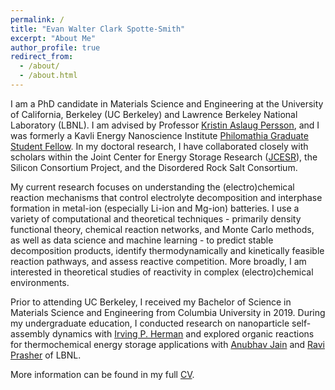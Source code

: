 ```yaml
---
permalink: /
title: "Evan Walter Clark Spotte-Smith"
excerpt: "About Me"
author_profile: true
redirect_from: 
  - /about/
  - /about.html
---
```


I am a PhD candidate in Materials Science and Engineering at the University of California, Berkeley (UC Berkeley)
and Lawrence Berkeley National Laboratory (LBNL). I am advised by Professor [Kristin Aslaug Persson](https://perssongroup.lbl.gov),
and I was formerly a Kavli Energy Nanoscience Institute [Philomathia Graduate Student Fellow](https://kavli.berkeley.edu/evan-walter-clark-spotte-smith).
In my doctoral research, I have collaborated closely with scholars within the Joint Center for Energy Storage 
Research ([JCESR](https://www.jcesr.org/)), the Silicon Consortium Project, and the Disordered Rock Salt Consortium.

My current research focuses on understanding the (electro)chemical reaction mechanisms that control
electrolyte decomposition and interphase formation in metal-ion (especially Li-ion and Mg-ion) batteries.
I use a variety of computational and theoretical techniques - primarily density functional theory, chemical reaction networks,
and Monte Carlo methods, as well as data science and machine learning - to predict stable decomposition products, identify
thermodynamically and kinetically feasible reaction pathways, and assess reactive competition. More broadly, I am interested
in theoretical studies of reactivity in complex (electro)chemical environments. 

Prior to attending UC Berkeley, I received my Bachelor of Science in Materials Science and Engineering from Columbia University
in 2019. During my undergraduate education, I conducted research on nanoparticle self-assembly dynamics with
[Irving P. Herman](http://www.columbia.edu/~iph1/index.html) and explored organic reactions for thermochemical energy
storage applications with [Anubhav Jain](https://hackingmaterials.lbl.gov/) and [Ravi Prasher](https://thermalenergy.lbl.gov/)
of LBNL.

More information can be found in my full [CV](files/evan_spotte-smith_cv.pdf).